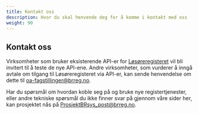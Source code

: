 ```yaml
---
title: Kontakt oss
description: Hvor du skal henvende deg for å komme i kontakt med oss
weight: 90
---
```


## Kontakt oss

Virksomheter som bruker eksisterende API-er for [Løsøreregisteret](../../apidokumentasjon/losoreregisteret) vil bli invitert til å teste de nye API-ene.
Andre virksomheter, som vurderer å inngå avtale om tilgang til Løsøreregisteret via API-er,
kan sende henvendelse om dette til [oa-fagstillinger@brreg.no](mailto:oa-fagstillinger@brreg.no).

Har du spørsmål om hvordan koble seg på og bruke nye registertjenester,
eller andre tekniske spørsmål du ikke finner svar på gjennom våre sider her,
kan prosjektet nås på [ProsjektBRsys_post@brreg.no](mailto:ProsjektBRsys_post@brreg.no).